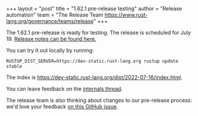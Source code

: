 +++
layout = "post"
title = "1.62.1 pre-release testing"
author = "Release automation"
team = "The Release Team <https://www.rust-lang.org/governance/teams/release>"
+++

The 1.62.1 pre-release is ready for testing. The release is scheduled for
July 19. [Release notes can be found here.][relnotes]

You can try it out locally by running:

```plain
RUSTUP_DIST_SERVER=https://dev-static.rust-lang.org rustup update stable
```

The index is <https://dev-static.rust-lang.org/dist/2022-07-16/index.html>.

You can leave feedback on the [internals thread](https://internals.rust-lang.org/t/rust-1-62-1-pre-release-testing/17023).

The release team is also thinking about changes to our pre-release process:
we'd love your feedback [on this GitHub issue][feedback].

[relnotes]: https://github.com/rust-lang/rust/blob/stable/RELEASES.md#version-1621-2022-07-19
[feedback]: https://github.com/rust-lang/release-team/issues/16
    
